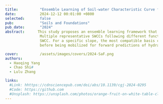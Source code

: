 ```yaml
---
title:          "Ensemble Learning of Soil-water Characteristic Curve for Unsaturated Seepage using Physics-informed Neural Netowrks"
date:           2024-12-12 00:01:00 +0800
selected:       false
pub:            "Soils and Foundations"
pub_date:       "2024"
abstract:      This study proposes an ensemble learning framework that leverages physics-informed neural networks (PINN) for parameter estimation. 
                Multiple representative SWCCs following different function forms are compiled, providing flexible learning basis to construct arbitrary
                SWCC. For a specific slope, the most compatible basis combination is adaptively selected based on limited site-specific measurements 
                before being mobilized for forward predictions of hydraulic behavior.

cover:          /assets/images/covers/2024-SaF.png
authors:
  - Haoqing Yang
  - Chao Shi#
  - Lulu Zhang

links:
  #Link: hhttps://cdnsciencepub.com/doi/abs/10.1139/cgj-2024-0295
  #Code: https://github.com
  #Unsplash: https://unsplash.com/photos/orange-fruit-on-white-table-cloth-ISX_imp8t1o
---
```

